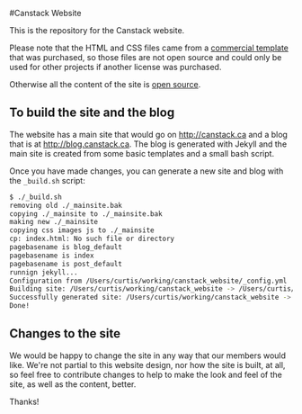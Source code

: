 #Canstack Website

This is the repository for the Canstack website.

Please note that the HTML and CSS files came from a [commercial template](http://themeforest.net/item/adventure-clean-simple-html-5-template/306473) that was purchased, so those files are not open source and could only be used for other projects if another license was purchased.

Otherwise all the content of the site is [open source](LICENSE.content).

## To build the site and the blog

The website has a main site that would go on http://canstack.ca and a blog that is at http://blog.canstack.ca. The blog is generated with Jekyll and the main site is created from some basic templates and a small bash script.

Once you have made changes, you can generate a new site and blog with the <code>_build.sh</code> script:

```bash
$ ./_build.sh 
removing old ./_mainsite.bak
copying ./_mainsite to ./_mainsite.bak
making new ./_mainsite
copying css images js to ./_mainsite
cp: index.html: No such file or directory
pagebasename is blog_default
pagebasename is index
pagebasename is post_default
runnign jekyll...
Configuration from /Users/curtis/working/canstack_website/_config.yml
Building site: /Users/curtis/working/canstack_website -> /Users/curtis/working/canstack_website/_site
Successfully generated site: /Users/curtis/working/canstack_website -> /Users/curtis/working/canstack_website/_site
Done!
```

## Changes to the site

We would be happy to change the site in any way that our members would like. We're not partial to this website design, nor how the site is built, at all, so feel free to contribute changes to help to make the look and feel of the site, as well as the content, better.

Thanks!